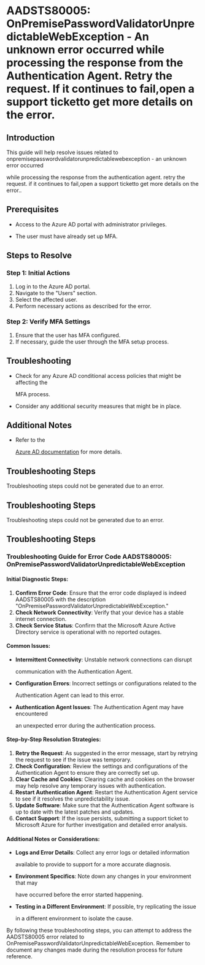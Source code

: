 # AADSTS80005: OnPremisePasswordValidatorUnpredictableWebException - An unknown error occurred while processing the response from the Authentication Agent. Retry the request. If it continues to fail,open a support ticketto get more details on the error.


## Introduction

This guide will help resolve issues related to
onpremisepasswordvalidatorunpredictablewebexception - an unknown error occurred

while processing the response from the authentication agent. retry the request.
if it continues to fail,open a support ticketto get more details on the error..


## Prerequisites


* Access to the Azure AD portal with administrator privileges.

* The user must have already set up MFA.


## Steps to Resolve


### Step 1: Initial Actions

1. Log in to the Azure AD portal.
2. Navigate to the "Users" section.
3. Select the affected user.
4. Perform necessary actions as described for the error.


### Step 2: Verify MFA Settings

1. Ensure that the user has MFA configured.
2. If necessary, guide the user through the MFA setup process.


## Troubleshooting


* Check for any Azure AD conditional access policies that might be affecting the

  MFA process.

* Consider any additional security measures that might be in place.


## Additional Notes


* Refer to the

  [Azure AD 
documentation](https://learn.microsoft.com/en-us/azure/active-directory/)
  for more details.


## Troubleshooting Steps

Troubleshooting steps could not be generated due to an error.


## Troubleshooting Steps

Troubleshooting steps could not be generated due to an error.


## Troubleshooting Steps


### Troubleshooting Guide for Error Code AADSTS80005: OnPremisePasswordValidatorUnpredictableWebException


#### Initial Diagnostic Steps:

1. **Confirm Error Code**: Ensure that the error code displayed is indeed
   AADSTS80005 with the description
   "OnPremisePasswordValidatorUnpredictableWebException."
2. **Check Network Connectivity**: Verify that your device has a stable internet
   connection.
3. **Check Service Status**: Confirm that the Microsoft Azure Active Directory
   service is operational with no reported outages.


#### Common Issues:


* **Intermittent Connectivity**: Unstable network connections can disrupt

  communication with the Authentication Agent.

* **Configuration Errors**: Incorrect settings or configurations related to the

  Authentication Agent can lead to this error.

* **Authentication Agent Issues**: The Authentication Agent may have encountered

  an unexpected error during the authentication process.


#### Step-by-Step Resolution Strategies:

1. **Retry the Request**: As suggested in the error message, start by retrying
   the request to see if the issue was temporary.
2. **Check Configuration**: Review the settings and configurations of the
   Authentication Agent to ensure they are correctly set up.
3. **Clear Cache and Cookies**: Clearing cache and cookies on the browser may
   help resolve any temporary issues with authentication.
4. **Restart Authentication Agent**: Restart the Authentication Agent service to
   see if it resolves the unpredictability issue.
5. **Update Software**: Make sure that the Authentication Agent software is up
   to date with the latest patches and updates.
6. **Contact Support**: If the issue persists, submitting a support ticket to
   Microsoft Azure for further investigation and detailed error analysis.


#### Additional Notes or Considerations:


* **Logs and Error Details**: Collect any error logs or detailed information

  available to provide to support for a more accurate diagnosis.

* **Environment Specifics**: Note down any changes in your environment that may

  have occurred before the error started happening.

* **Testing in a Different Environment**: If possible, try replicating the issue

  in a different environment to isolate the cause.

By following these troubleshooting steps, you can attempt to address the
AADSTS80005 error related to
OnPremisePasswordValidatorUnpredictableWebException. Remember to document any
changes made during the resolution process for future reference.